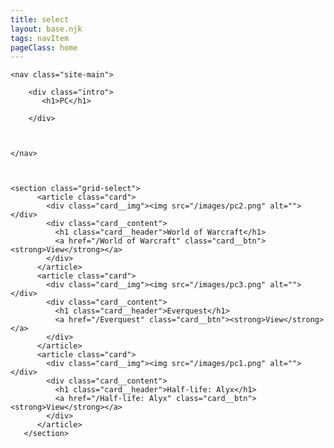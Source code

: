 ```yaml
---
title: select
layout: base.njk
tags: navItem
pageClass: home
---
```





    <nav class="site-main">

        <div class="intro">
           <h1>PC</h1>

        </div>



    </nav>



    <section class="grid-select">
          <article class="card">
            <div class="card__img"><img src="/images/pc2.png" alt=""></div>
            <div class="card__content">
              <h1 class="card__header">World of Warcraft</h1>
              <a href="/World of Warcraft" class="card__btn"><strong>View</strong></a>
            </div>
          </article>
          <article class="card">
            <div class="card__img"><img src="/images/pc3.png" alt=""></div>
            <div class="card__content">
              <h1 class="card__header">Everquest</h1>
              <a href="/Everquest" class="card__btn"><strong>View</strong></a>
            </div>
          </article>
          <article class="card">
            <div class="card__img"><img src="/images/pc1.png" alt=""></div>
            <div class="card__content">
              <h1 class="card__header">Half-life: Alyx</h1>
              <a href="/Half-life: Alyx" class="card__btn"><strong>View</strong></a>
            </div>
          </article>
       </section>




       